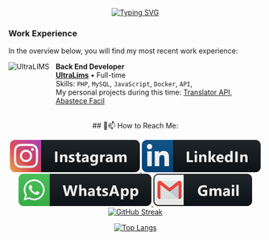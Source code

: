 <div align="center">

[![Typing SVG](https://readme-typing-svg.herokuapp.com/?lines=Welcome+To+My+GitHub+Profile;My+Name+Is+Matheus;Please+Feel+Free+To+Contact+Me)](https://git.io/typing-svg)


</div>

### Work Experience
In the overview below, you will find my most recent work experience:

[<img align="left" height="94px" width="94px" alt="UltraLIMS" src="https://media.licdn.com/dms/image/C4D0BAQFUSfKTpvGZuQ/company-logo_200_200/0/1614693536148?e=1706745600&v=beta&t=XN1P8IALB6MTUU-cfCFY0F2K29NlRdtVbSC0cOuf4mQ"/>]([https://ultralims.com.br/front/images/ultra/foto_1.png](https://www.linkedin.com/company/ultra-lims/?originalSubdomain=br))

**Back End Developer** \
[**UltraLims**](https://ultralims.com.br/) • Full-time \
Skills: `PHP`, `MySQL`, `JavaScript`, `Docker`, `API`,\
My personal projects during this time: [Translator API](https://github.com/MatheusSan99/AutoBotTranslatorAPI), [Abastece Facil](https://github.com/MatheusSan99/AbasteceFacilAPI)
<br/>

<br/>

<div align="center">
 ## 💬📫 How to Reach Me: <br/>

<p align="center">

  <a href="https://www.instagram.com/matheussan_99">
     <img src="https://raw.githubusercontent.com/MikeCodesDotNET/ColoredBadges/4a38660afb7be89a6032218589b4454a1285c7f8/svg/social/instagram.svg"  alt="example badge" style="vertical-align:top margin:6px 4px>
  </a>
</p>

<p align="center">
  <a href="https://www.linkedin.com/in/matheussan/">
     <img src="https://raw.githubusercontent.com/MikeCodesDotNET/ColoredBadges/4a38660afb7be89a6032218589b4454a1285c7f8/svg/social/linkedin.svg"  alt="example badge" style="vertical-align:top margin:6px 4px>
  </a>
</p>

<p align="center"> 
  <a href="https://wa.me/+5547991531133">
     <img src="https://raw.githubusercontent.com/MikeCodesDotNET/ColoredBadges/4a38660afb7be89a6032218589b4454a1285c7f8/svg/social/whatsapp.svg"  alt="example badge" style="vertical-align:top margin:6px 4px>
  </a>
 </p>
 
 <p align="center"> 
  <a href="mailto:99matheussan@gmail.com.br">
     <img src="https://raw.githubusercontent.com/MikeCodesDotNET/ColoredBadges/4a38660afb7be89a6032218589b4454a1285c7f8/svg/social/gmail.svg"  alt="example badge" style="vertical-align:top margin:6px 4px>
  </a>
 </p>

[![GitHub Streak](https://github-readme-streak-stats.herokuapp.com?user=MatheusSan99&theme=dark&hide_border=true&date_format=%5BY%20%5DM%20j&fire=AA1313)](https://git.io/streak-stats)

[![Top Langs](https://github-readme-stats.vercel.app/api/top-langs/?username=matheussan99&layout=compact)](https://github.com/anuraghazra/github-readme-stats)

